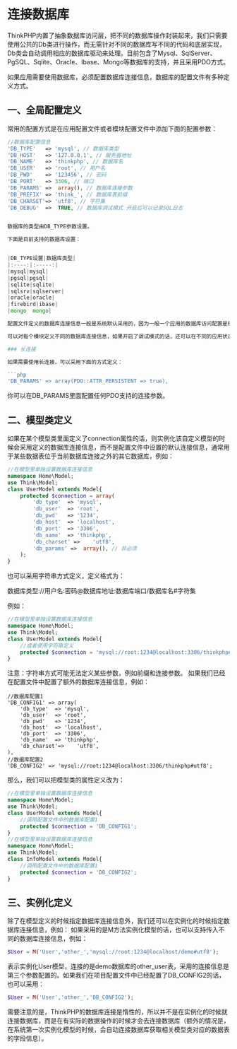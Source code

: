 # 连接数据库

ThinkPHP内置了抽象数据库访问层，把不同的数据库操作封装起来，我们只需要使用公共的Db类进行操作，而无需针对不同的数据库写不同的代码和底层实现，Db类会自动调用相应的数据库驱动来处理。目前包含了Mysql、SqlServer、PgSQL、Sqlite、Oracle、Ibase、Mongo等数据库的支持，并且采用PDO方式。

如果应用需要使用数据库，必须配置数据库连接信息，数据库的配置文件有多种定义方式。

## 一、全局配置定义

常用的配置方式是在应用配置文件或者模块配置文件中添加下面的配置参数：

```php
//数据库配置信息
'DB_TYPE'   => 'mysql', // 数据库类型
'DB_HOST'   => '127.0.0.1', // 服务器地址
'DB_NAME'   => 'thinkphp', // 数据库名
'DB_USER'   => 'root', // 用户名
'DB_PWD'    => '123456', // 密码
'DB_PORT'   => 3306, // 端口
'DB_PARAMS' =>  array(), // 数据库连接参数
'DB_PREFIX' => 'think_', // 数据库表前缀 
'DB_CHARSET'=> 'utf8', // 字符集
'DB_DEBUG'  =>  TRUE, // 数据库调试模式 开启后可以记录SQL日志


数据库的类型由DB_TYPE参数设置。

下面是目前支持的数据库设置：


|DB_TYPE设置|数据库类型|
|:----:|:-----:|
|mysql|mysql|
|pgsql|pgsql|
|sqlite|sqlite|
|sqlsrv|sqlserver|
|oracle|oracle|
|firebird|ibase|
|mongo	mongo|

配置文件定义的数据库连接信息一般是系统默认采用的，因为一般一个应用的数据库访问配置是相同的。该方法系统在连接数据库的时候会自动获取，无需手动连接。

可以对每个模块定义不同的数据库连接信息，如果开启了调试模式的话，还可以在不同的应用状态的配置文件里面定义独立的数据库配置信息。

### 长连接

如果需要使用长连接，可以采用下面的方式定义：

```php
'DB_PARAMS' => array(PDO::ATTR_PERSISTENT => true),
```

你可以在DB_PARAMS里面配置任何PDO支持的连接参数。

## 二、模型类定义

如果在某个模型类里面定义了connection属性的话，则实例化该自定义模型的时候会采用定义的数据库连接信息，而不是配置文件中设置的默认连接信息，通常用于某些数据表位于当前数据库连接之外的其它数据库，例如：

```php
//在模型里单独设置数据库连接信息
namespace Home\Model;
use Think\Model;
class UserModel extends Model{
    protected $connection = array(
        'db_type'  => 'mysql',
        'db_user'  => 'root',
        'db_pwd'   => '1234',
        'db_host'  => 'localhost',
        'db_port'  => '3306',
        'db_name'  => 'thinkphp',
        'db_charset' =>    'utf8',
        'db_params' =>  array(), // 非必须
    );
}
```
也可以采用字符串方式定义，定义格式为：

数据库类型://用户名:密码@数据库地址:数据库端口/数据库名#字符集

例如：

```php
//在模型里单独设置数据库连接信息
namespace Home\Model;
use Think\Model;
class UserModel extends Model{
    //或者使用字符串定义
    protected $connection = 'mysql://root:1234@localhost:3306/thinkphp#utf8';
}
```
注意：字符串方式可能无法定义某些参数，例如前缀和连接参数。
如果我们已经在配置文件中配置了额外的数据库连接信息，例如：

```
//数据库配置1
'DB_CONFIG1' => array(
    'db_type'  => 'mysql',
    'db_user'  => 'root',
    'db_pwd'   => '1234',
    'db_host'  => 'localhost',
    'db_port'  => '3306',
    'db_name'  => 'thinkphp',
    'db_charset'=>    'utf8',
),
//数据库配置2
'DB_CONFIG2' => 'mysql://root:1234@localhost:3306/thinkphp#utf8';
```

那么，我们可以把模型类的属性定义改为：

```php
//在模型里单独设置数据库连接信息
namespace Home\Model;
use Think\Model;
class UserModel extends Model{
    //调用配置文件中的数据库配置1
    protected $connection = 'DB_CONFIG1';
}
//在模型里单独设置数据库连接信息
namespace Home\Model;
use Think\Model;
class InfoModel extends Model{
    //调用配置文件中的数据库配置1
    protected $connection = 'DB_CONFIG2';
}
```
## 三、实例化定义

除了在模型定义的时候指定数据库连接信息外，我们还可以在实例化的时候指定数据库连接信息，例如： 如果采用的是M方法实例化模型的话，也可以支持传入不同的数据库连接信息，例如：

```php
$User = M('User','other_','mysql://root:1234@localhost/demo#utf8'); 
```
表示实例化User模型，连接的是demo数据库的other_user表，采用的连接信息是第三个参数配置的。如果我们在项目配置文件中已经配置了DB_CONFIG2的话，也可以采用：

```php
$User = M('User','other_','DB_CONFIG2'); 
```

需要注意的是，ThinkPHP的数据库连接是惰性的，所以并不是在实例化的时候就连接数据库，而是在有实际的数据操作的时候才会去连接数据库（额外的情况是，在系统第一次实例化模型的时候，会自动连接数据库获取相关模型类对应的数据表的字段信息）。
